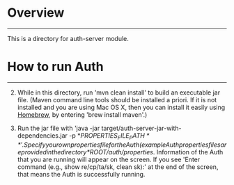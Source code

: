 # Overview
---
This is a directory for auth-server module.

# How to run Auth
---

2. While in this directory, run 'mvn clean install' to build an executable jar file. (Maven command line tools should be installed a priori. If it is not installed and you are using Mac OS X, then you can install it easily using [Homebrew](http://brew.sh/), by entering 'brew install maven'.)

3. Run the jar file with 'java -jar target/auth-server-jar-with-dependencies.jar -p **$PROPERTIES_FILE_PATH**'. Specify your own properties file for the Auth (example Auth properties files are provided in the directory *$ROOT/auth/properties*. Information of the Auth that you are running will appear on the screen. If you see 'Enter command (e.g., show re/cp/ta/sk, clean sk):' at the end of the screen, that means the Auth is successfully running.
